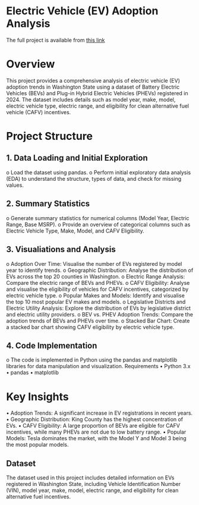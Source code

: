 # Electric Vehicle (EV) Adoption Analysis

The full project is available from [this link](https://eyowhite.com/how-to-analyse-electric-vehicles-adoption-rates-using-python/)

# Overview

This project provides a comprehensive analysis of electric vehicle (EV) adoption trends in Washington State using a dataset of Battery Electric Vehicles (BEVs) and Plug-in Hybrid Electric Vehicles (PHEVs) registered in 2024. The dataset includes details such as model year, make, model, electric vehicle type, electric range, and eligibility for clean alternative fuel vehicle (CAFV) incentives.

# Project Structure

## 1.	Data Loading and Initial Exploration
o	Load the dataset using pandas.
o	Perform initial exploratory data analysis (EDA) to understand the structure, types of data, and check for missing values.

## 2.	Summary Statistics
o	Generate summary statistics for numerical columns (Model Year, Electric Range, Base MSRP).
o	Provide an overview of categorical columns such as Electric Vehicle Type, Make, Model, and CAFV Eligibility.

## 3.	Visualiations and Analysis

o	Adoption Over Time: Visualise the number of EVs registered by model year to identify trends.
o	Geographic Distribution: Analyse the distribution of EVs across the top 20 counties in Washington.
o	Electric Range Analysis: Compare the electric range of BEVs and PHEVs.
o	CAFV Eligibility: Analyse and visualise the eligibility of vehicles for CAFV incentives, categorized by electric vehicle type.
o	Popular Makes and Models: Identify and visualise the top 10 most popular EV makes and models.
o	Legislative Districts and Electric Utility Analysis: Explore the distribution of EVs by legislative district and electric utility providers.
o	BEV vs. PHEV Adoption Trends: Compare the adoption trends of BEVs and PHEVs over time.
o	Stacked Bar Chart: Create a stacked bar chart showing CAFV eligibility by electric vehicle type.

## 4.	Code Implementation

o	The code is implemented in Python using the pandas and matplotlib libraries for data manipulation and visualization.
Requirements
•	Python 3.x
•	pandas
•	matplotlib

# Key Insights

•	Adoption Trends: A significant increase in EV registrations in recent years.
•	Geographic Distribution: King County has the highest concentration of EVs.
•	CAFV Eligibility: A large proportion of BEVs are eligible for CAFV incentives, while many PHEVs are not due to low battery range.
•	Popular Models: Tesla dominates the market, with the Model Y and Model 3 being the most popular models.

## Dataset

The dataset used in this project includes detailed information on EVs registered in Washington State, including Vehicle Identification Number (VIN), model year, make, model, electric range, and eligibility for clean alternative fuel incentives.

